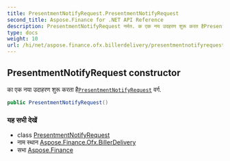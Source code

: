```yaml
---
title: PresentmentNotifyRequest.PresentmentNotifyRequest
second_title: Aspose.Finance for .NET API Reference
description: PresentmentNotifyRequest नर्मत. क एक नय उदहरण शुरू करत हैPresentmentNotifyRequest वर्ग.
type: docs
weight: 10
url: /hi/net/aspose.finance.ofx.billerdelivery/presentmentnotifyrequest/presentmentnotifyrequest/
---
```

## PresentmentNotifyRequest constructor

का एक नया उदाहरण शुरू करता है[`PresentmentNotifyRequest`](../) वर्ग.

```csharp
public PresentmentNotifyRequest()
```

### यह सभी देखें

* class [PresentmentNotifyRequest](../)
* नाम स्थान [Aspose.Finance.Ofx.BillerDelivery](../../presentmentnotifyrequest/)
* सभा [Aspose.Finance](../../../)


